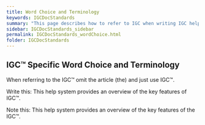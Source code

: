 ```yaml
---
title: Word Choice and Terminology
keywords: IGCDocStandards
summary: "This page describes how to refer to IGC when writing IGC help content."
sidebar: IGCDocStandards_sidebar
permalink: IGCDocStandards_wordChoice.html
folder: IGCDocStandards
---
```

IGC™ Specific Word Choice and Terminology
-----------------------------------------

When referring to the IGC™ omit the article (the) and just use IGC™.

Write this: This help system provides an overview of the key features of
IGC™.

Note this: This help system provides an overview of the key features of
the IGC™.

